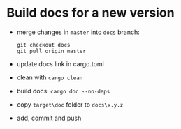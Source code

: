 # Build docs for a new version

- merge changes in `master` into `docs` branch: 
  ```
  git checkout docs
  git pull origin master
  ```

- update docs link in cargo.toml

- clean with `cargo clean`

- build docs: `cargo doc --no-deps`

- copy `target\doc` folder to `docs\x.y.z`

- add, commit and push